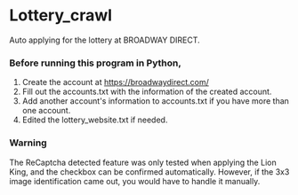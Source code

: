 # Lottery_crawl
Auto applying for the lottery at BROADWAY DIRECT.

### Before running this program in Python, 
1. Create the account at https://broadwaydirect.com/
2. Fill out the accounts.txt with the information of the created account.
3. Add another account's information to accounts.txt if you have more than one account.
4. Edited the lottery_website.txt if needed.

### Warning
The ReCaptcha detected feature was only tested when applying the Lion King, and the checkbox can be confirmed automatically.
However, if the 3x3  image identification came out, you would have to handle it manually.


